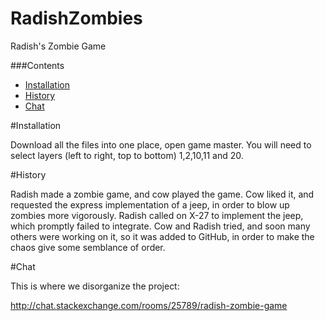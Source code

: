 # RadishZombies
Radish's Zombie Game

###Contents
- [Installation](#Installation)
- [History](#History)
- [Chat](#Chat)

#Installation

Download all the files into one place, open game master. You will need to select layers (left to right, top to bottom) 1,2,10,11 and 20.

#History

Radish made a zombie game, and cow played the game. Cow liked it, and requested the express implementation of a jeep, in order to blow up zombies more vigorously. Radish called on X-27 to implement the jeep, which promptly failed to integrate. Cow and Radish tried, and soon many others were working on it, so it was added to GitHub, in order to make the chaos give some semblance of order.

#Chat

This is where we disorganize the project:

http://chat.stackexchange.com/rooms/25789/radish-zombie-game
